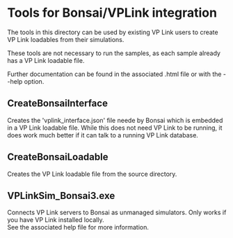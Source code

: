 # Tools for Bonsai/VPLink integration

The tools in this directory can be used by existing VP Link users to create VP Link loadables from their simulations.

These tools are not necessary to run the samples, as each sample already has a VP Link loadable file.

Further documentation can be found in the associated .html file or with the --help option.

## CreateBonsaiInterface

Creates the 'vplink_interface.json' file neede by Bonsai which is embedded in a VP Link loadable file.
While this does not need VP Link to be running, it does work much better if it can talk to a running VP Link database.

## CreateBonsaiLoadable

Creates the VP Link loadable file from the source directory.

## VPLinkSim_Bonsai3.exe

Connects VP Link servers to Bonsai as unmanaged simulators.  Only works if you have VP Link installed locally.\
See the associated help file for more information.

